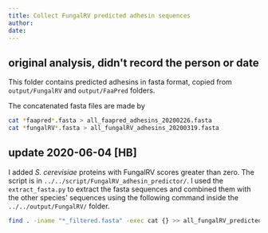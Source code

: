 ```yaml
---
title: Collect FungalRV predicted adhesin sequences
author:
date:
---
```


## original analysis, didn't record the person or date
This folder contains predicted adhesins in fasta format, copied from `output/FungalRV` and `output/FaaPred` folders.

The concatenated fasta files are made by 
```bash
cat *faapred*.fasta > all_faapred_adhesins_20200226.fasta
cat *fungalRV*.fasta > all_fungalRV_adhesins_20200319.fasta
```

## update 2020-06-04 [HB]

I added _S. cerevisiae_ proteins with FungalRV scores greater than zero. The script is in `../../script/FungalRV_adhesin_predictor/`. I used the `extract_fasta.py` to extract the fasta sequences and combined them with the other species' sequences using the following command inside the `../../output/FungalRV/` folder.

```bash
find . -iname "*_filtered.fasta" -exec cat {} >> all_fungalRV_predicted_adhesins.fasta \;
```
